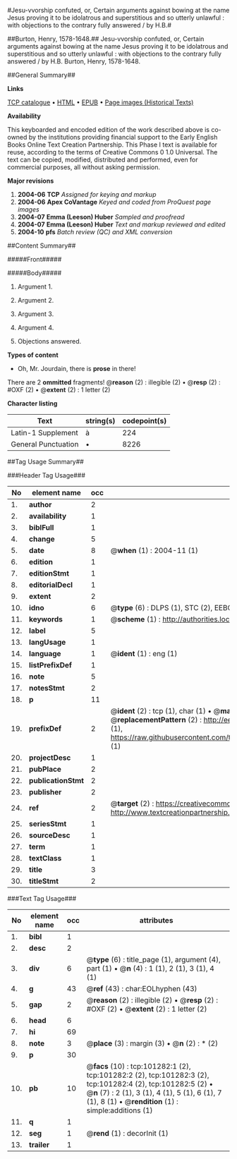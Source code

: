 #Jesu-vvorship confuted, or, Certain arguments against bowing at the name Jesus proving it to be idolatrous and superstitious and so utterly unlawful : with objections to the contrary fully answered / by H.B.#

##Burton, Henry, 1578-1648.##
Jesu-vvorship confuted, or, Certain arguments against bowing at the name Jesus proving it to be idolatrous and superstitious and so utterly unlawful : with objections to the contrary fully answered / by H.B.
Burton, Henry, 1578-1648.

##General Summary##

**Links**

[TCP catalogue](http://www.ota.ox.ac.uk/tcp/)  • 
[HTML](http://tei.it.ox.ac.uk/tcp/Texts-HTML/free/A30/A30643.html)  • 
[EPUB](http://tei.it.ox.ac.uk/tcp/Texts-EPUB/free/A30/A30643.epub) • 
[Page images (Historical Texts)](https://data.historicaltexts.jisc.ac.uk/view?pubId=eebo-13679396e&pageId=eebo-13679396e-101282-1)

**Availability**

This keyboarded and encoded edition of the
	       work described above is co-owned by the institutions
	       providing financial support to the Early English Books
	       Online Text Creation Partnership. This Phase I text is
	       available for reuse, according to the terms of Creative
	       Commons 0 1.0 Universal. The text can be copied,
	       modified, distributed and performed, even for
	       commercial purposes, all without asking permission.

**Major revisions**

1. __2004-06__ __TCP__ *Assigned for keying and markup*
1. __2004-06__ __Apex CoVantage__ *Keyed and coded from ProQuest page images*
1. __2004-07__ __Emma (Leeson) Huber__ *Sampled and proofread*
1. __2004-07__ __Emma (Leeson) Huber__ *Text and markup reviewed and edited*
1. __2004-10__ __pfs__ *Batch review (QC) and XML conversion*

##Content Summary##

#####Front#####

#####Body#####

1. Argument 1.

1. Argument 2.

1. Argument 3.

1. Argument 4.

1. Objections answered.

**Types of content**

  * Oh, Mr. Jourdain, there is **prose** in there!

There are 2 **ommitted** fragments! 
 @__reason__ (2) : illegible (2)  •  @__resp__ (2) : #OXF (2)  •  @__extent__ (2) : 1 letter (2)

**Character listing**


|Text|string(s)|codepoint(s)|
|---|---|---|
|Latin-1 Supplement|à|224|
|General Punctuation|•|8226|

##Tag Usage Summary##

###Header Tag Usage###

|No|element name|occ|attributes|
|---|---|---|---|
|1.|__author__|2||
|2.|__availability__|1||
|3.|__biblFull__|1||
|4.|__change__|5||
|5.|__date__|8| @__when__ (1) : 2004-11 (1)|
|6.|__edition__|1||
|7.|__editionStmt__|1||
|8.|__editorialDecl__|1||
|9.|__extent__|2||
|10.|__idno__|6| @__type__ (6) : DLPS (1), STC (2), EEBO-CITATION (1), OCLC (1), VID (1)|
|11.|__keywords__|1| @__scheme__ (1) : http://authorities.loc.gov/ (1)|
|12.|__label__|5||
|13.|__langUsage__|1||
|14.|__language__|1| @__ident__ (1) : eng (1)|
|15.|__listPrefixDef__|1||
|16.|__note__|5||
|17.|__notesStmt__|2||
|18.|__p__|11||
|19.|__prefixDef__|2| @__ident__ (2) : tcp (1), char (1)  •  @__matchPattern__ (2) : ([0-9\-]+):([0-9IVX]+) (1), (.+) (1)  •  @__replacementPattern__ (2) : http://eebo.chadwyck.com/downloadtiff?vid=$1&page=$2 (1), https://raw.githubusercontent.com/textcreationpartnership/Texts/master/tcpchars.xml#$1 (1)|
|20.|__projectDesc__|1||
|21.|__pubPlace__|2||
|22.|__publicationStmt__|2||
|23.|__publisher__|2||
|24.|__ref__|2| @__target__ (2) : https://creativecommons.org/publicdomain/zero/1.0/ (1), http://www.textcreationpartnership.org/docs/. (1)|
|25.|__seriesStmt__|1||
|26.|__sourceDesc__|1||
|27.|__term__|1||
|28.|__textClass__|1||
|29.|__title__|3||
|30.|__titleStmt__|2||


###Text Tag Usage###

|No|element name|occ|attributes|
|---|---|---|---|
|1.|__bibl__|1||
|2.|__desc__|2||
|3.|__div__|6| @__type__ (6) : title_page (1), argument (4), part (1)  •  @__n__ (4) : 1 (1), 2 (1), 3 (1), 4 (1)|
|4.|__g__|43| @__ref__ (43) : char:EOLhyphen (43)|
|5.|__gap__|2| @__reason__ (2) : illegible (2)  •  @__resp__ (2) : #OXF (2)  •  @__extent__ (2) : 1 letter (2)|
|6.|__head__|6||
|7.|__hi__|69||
|8.|__note__|3| @__place__ (3) : margin (3)  •  @__n__ (2) : * (2)|
|9.|__p__|30||
|10.|__pb__|10| @__facs__ (10) : tcp:101282:1 (2), tcp:101282:2 (2), tcp:101282:3 (2), tcp:101282:4 (2), tcp:101282:5 (2)  •  @__n__ (7) : 2 (1), 3 (1), 4 (1), 5 (1), 6 (1), 7 (1), 8 (1)  •  @__rendition__ (1) : simple:additions (1)|
|11.|__q__|1||
|12.|__seg__|1| @__rend__ (1) : decorInit (1)|
|13.|__trailer__|1||
